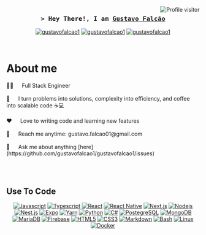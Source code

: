 <a href="https://komarev.com/ghpvc/?username=gustavofalcao1">
  <img align="right" src="https://komarev.com/ghpvc/?username=gustavofalcao1&label=Visitors&color=0eb64f&style=flat" alt="Profile visitor" />
</a>

<!-- Intro  -->
<h3 align="center">
  <samp>&gt; Hey There!, I am
    <b><a target="_blank" href="https://gustavofalcao1.github.io/digitalresume">Gustavo Falcão</a></b>
  </samp>
</h3>
<p align="center">
  <a href="https://gustavofalcao1.github.io" target="_blank"><img src="https://img.shields.io/badge/Website-DC143C?style=for-the-badge&logo=medium&logoColor=white" alt="gustavofalcao1" /></a>
  <a href="https://www.linkedin.com/in/gustavofalcao1" target="_blank"><img src="https://img.shields.io/badge/LinkedIn-0077B5?style=for-the-badge&logo=linkedin&logoColor=white" alt="gustavofalcao1"/></a>
  <a href="https://dev.to/gustavofalcao" target="_blank"><img src="https://img.shields.io/badge/dev.to-0A0A0A?style=for-the-badge&logo=dev.to&logoColor=white" alt="gustavofalcao1" /></a>
</p>
<br />

<!-- About Section -->
 # About me
 
<p>
 👨‍💻 &emsp; Full Stack Engineer<br/><br/>
 🚀 &emsp; I turn problems into solutions, complexity into efficiency, and coffee into scalable code ☕💻<br/><br/>
 ❤️ &emsp; Love to writing code and learning new features<br/><br/>
 📧 &emsp; Reach me anytime: gustavo.falcao01@gmail.com<br/><br/>
 💬 &emsp; Ask me about anything [here](https://github.com/gustavofalcao1/gustavofalcao1/issues)

</p>

<br/>
<br/>

## Use To Code

<p align="center">
  <a href="https://github.com/gustavofalcao1?tab=repositories&q=&type=&language=javascript&sort="><img src="https://img.shields.io/badge/Javascript-F0DB4F?style=for-the-badge&labelColor=323330&logo=javascript&logoColor=F0DB4F" alt="Javascript"/></a>
  <a href="https://github.com/gustavofalcao1?tab=repositories&q=&type=&language=typescript&sort="><img src="https://img.shields.io/badge/Typescript-007acc?style=for-the-badge&labelColor=323330&logo=typescript&logoColor=007ACC" alt="Typescript"/></a>
  <a href="https://github.com/gustavofalcao1?tab=repositories&q=topic:react&type=&sort="><img src="https://img.shields.io/badge/-React-20232A?style=for-the-badge&logo=react&logoColor=61DAFB" alt="React"/></a>
  <a href="https://github.com/gustavofalcao1?tab=repositories&q=topic:react-native&type=&sort="><img src="https://img.shields.io/badge/React_Native-20232A?style=for-the-badge&logo=react&logoColor=61DAFB" alt="React Native"/></a>
  <a href="https://github.com/gustavofalcao1?tab=repositories&q=topic:nextjs&type=&sort="><img src="https://img.shields.io/badge/next.js-000000?style=for-the-badge&logo=nextdotjs&logoColor=white" alt="Next.js"/></a>
  <a href="https://github.com/gustavofalcao1?tab=repositories&q=topic:node&type=&sort="><img src="https://img.shields.io/badge/Nodejs-3C873A?style=for-the-badge&labelColor=black&logo=node.js&logoColor=3C873A" alt="Nodejs"/></a>
  <a href="https://github.com/gustavofalcao1?tab=repositories&q=topic:nestjs&type=&sort="><img src="https://img.shields.io/badge/Nest.js-F0DB4F?style=for-the-badge&labelColor=323330&logo=nestjs&logoColor=F0DB4F" alt="Nest.js"/></a>
  <a href="https://github.com/gustavofalcao1?tab=repositories&q=topic:expo&type=&sort="><img src="https://img.shields.io/badge/Expo-000000?style=for-the-badge&labelColor=FFFFFF&logo=expo&logoColor=000000" alt="Expo"/></a>
  <a href="https://github.com/gustavofalcao1?tab=repositories"><img src="https://img.shields.io/badge/Yarn-5C8EC4?style=for-the-badge&labelColor=FFFFFF&logo=yarn&logoColor=5C8EC4" alt="Yarn"/></a>
  <a href="https://github.com/gustavofalcao1?tab=repositories&q=&type=&language=python&sort="><img src="https://img.shields.io/badge/Python-306998?style=for-the-badge&labelColor=FFD34B&logo=python&logoColor=306998" alt="Python"/></a>
  <a href="https://github.com/gustavofalcao1?tab=repositories&q=&type=&language=c%23&sort="><img src="https://img.shields.io/badge/C%23-672687?style=for-the-badge&labelColor=FFFFFF&logo=c&logoColor=672687" alt="C#"/></a>
  <a href="https://github.com/gustavofalcao1?tab=repositories&q=topic:postegres&type=&sort="><img src="https://img.shields.io/badge/PostgreSQL-316192?style=for-the-badge&labelColor=FFFFFF&logo=postgresql&logoColor=316192" alt="PostegreSQL"/></a>
  <a href="https://github.com/gustavofalcao1?tab=repositories&q=topic:mongodb&type=&sort="><img src="https://img.shields.io/badge/MongoDB-4EA94B?style=for-the-badge&labelColor=FFFFFF&logo=mongodb&logoColor=4EA94B" alt="MongoDB"/></a>
  <a href="https://github.com/gustavofalcao1?tab=repositories"><img src="https://img.shields.io/badge/MariaDB-69473B?style=for-the-badge&labelColor=080A1C&logo=mariadb&logoColor=69473B" alt="MariaDB"/></a>
  <a href="https://github.com/gustavofalcao1?tab=repositories&q=topic:firebase&type=&sort="><img src="https://img.shields.io/badge/Firebase-F0AD4E?style=for-the-badge&labelColor=D9534D&logo=Firebase&logoColor=F0AD4E" alt="Firebase"/></a>
  <a href="https://github.com/gustavofalcao1?tab=repositories&q=topic:html-css-javascript&type=&sort="><img src="https://img.shields.io/badge/HTML5-E34F26?style=for-the-badge&logo=html5&logoColor=white" alt="HTML5"/></a>
  <a href="https://github.com/gustavofalcao1?tab=repositories&q=topic:html-css-javascript&type=&sort="><img src="https://img.shields.io/badge/CSS3-1572B6?style=for-the-badge&logo=css3&logoColor=white" alt="CSS3"/></a>
  <a href="https://github.com/gustavofalcao1?tab=repositories&q=topic:markdown&type=&sort="><img src="https://img.shields.io/badge/Markdown-000000?style=for-the-badge&logo=markdown&logoColor=white" alt="Markdown"/></a>
  <a href="https://github.com/gustavofalcao1?tab=repositories&q=&type=&language=shell&sort="><img src="https://img.shields.io/badge/Bash-000000?style=for-the-badge&labelColor=00FF00&logo=zsh&logoColor=000000" alt="Bash"/></a>
  <a href="https://github.com/gustavofalcao1?tab=repositories&q=topic:linux&type=&sort="><img src="https://img.shields.io/badge/Linux-F0DB4F?style=for-the-badge&labelColor=000000&logo=linux&logoColor=F0DB4F" alt="Linux"/></a>
  <a href="https://github.com/gustavofalcao1?tab=repositories"><img src="https://img.shields.io/badge/Docker-0DB7ED?style=for-the-badge&labelColor=FFFFFF&logo=docker&logoColor=0DB7ED" alt="Docker"/></a>
</p>
